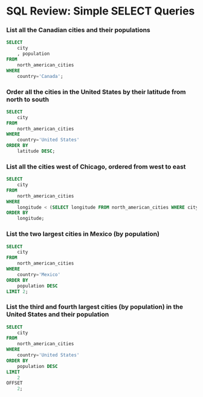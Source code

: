 # SQL Review: Simple SELECT Queries

### List all the Canadian cities and their populations
```sql
SELECT 
    city
    , population
FROM 
    north_american_cities
WHERE 
    country='Canada';
```

### Order all the cities in the United States by their latitude from north to south
```sql
SELECT 
    city
FROM 
    north_american_cities
WHERE 
    country='United States'
ORDER BY
    latitude DESC;
```

### List all the cities west of Chicago, ordered from west to east
```sql
SELECT 
    city
FROM 
    north_american_cities
WHERE 
    longitude < (SELECT longitude FROM north_american_cities WHERE city='Chicago')
ORDER BY 
    longitude;
```

### List the two largest cities in Mexico (by population)
```sql
SELECT 
    city
FROM 
    north_american_cities
WHERE
    country='Mexico'
ORDER BY 
    population DESC
LIMIT 2;
```

### List the third and fourth largest cities (by population) in the United States and their population
```sql
SELECT 
    city
FROM 
    north_american_cities
WHERE
    country='United States'
ORDER BY 
    population DESC
LIMIT 
    2
OFFSET
    2;
```

